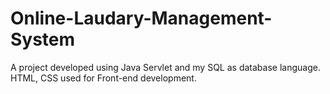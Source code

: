 # Online-Laudary-Management-System
A project developed using Java Servlet and my SQL as database language. HTML, CSS used for Front-end development.
